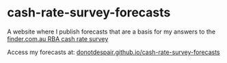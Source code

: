 # cash-rate-survey-forecasts

A website where I publish forecasts that are a basis for my answers to the [finder.com.au RBA cash rate survey](https://www.finder.com.au/rba-cash-rate)

Access my forecasts at: [donotdespair.github.io/cash-rate-survey-forecasts](https://donotdespair.github.io/cash-rate-survey-forecasts/)
